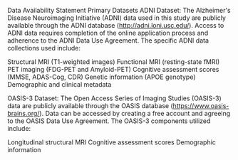 Data Availability Statement
Primary Datasets
ADNI Dataset: The Alzheimer's Disease Neuroimaging Initiative (ADNI) data used in this study are publicly available through the ADNI database (http://adni.loni.usc.edu/). Access to ADNI data requires completion of the online application process and adherence to the ADNI Data Use Agreement. The specific ADNI data collections used include:

Structural MRI (T1-weighted images)
Functional MRI (resting-state fMRI)
PET imaging (FDG-PET and Amyloid-PET)
Cognitive assessment scores (MMSE, ADAS-Cog, CDR)
Genetic information (APOE genotype)
Demographic and clinical metadata

OASIS-3 Dataset: The Open Access Series of Imaging Studies (OASIS-3) data are publicly available through the OASIS database (https://www.oasis-brains.org/). Data can be accessed by creating a free account and agreeing to the OASIS Data Use Agreement. The OASIS-3 components utilized include:

Longitudinal structural MRI
Cognitive assessment scores
Demographic information
